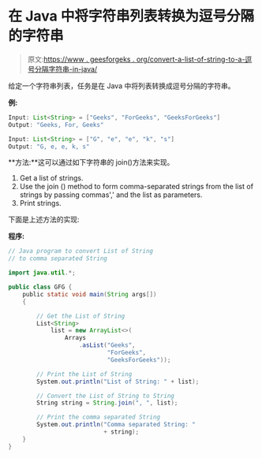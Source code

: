 # 在 Java 中将字符串列表转换为逗号分隔的字符串

> 原文:[https://www . geesforgeks . org/convert-a-list-of-string-to-a-逗号分隔字符串-in-java/](https://www.geeksforgeeks.org/convert-a-list-of-string-to-a-comma-separated-string-in-java/)

给定一个字符串列表，任务是在 Java 中将列表转换成逗号分隔的字符串。

**例:**

```java
Input: List<String> = ["Geeks", "ForGeeks", "GeeksForGeeks"]
Output: "Geeks, For, Geeks"

Input: List<String> = ["G", "e", "e", "k", "s"]
Output: "G, e, e, k, s"

```

**方法:**这可以通过如下字符串的 join()方法来实现。

1.  Get a list of strings.
2.  Use the join () method to form comma-separated strings from the list of strings by passing commas',' and the list as parameters.
3.  Print strings.

下面是上述方法的实现:

**程序:**

```java
// Java program to convert List of String
// to comma separated String

import java.util.*;

public class GFG {
    public static void main(String args[])
    {

        // Get the List of String
        List<String>
            list = new ArrayList<>(
                Arrays
                    .asList("Geeks",
                            "ForGeeks",
                            "GeeksForGeeks"));

        // Print the List of String
        System.out.println("List of String: " + list);

        // Convert the List of String to String
        String string = String.join(", ", list);

        // Print the comma separated String
        System.out.println("Comma separated String: "
                           + string);
    }
}
```